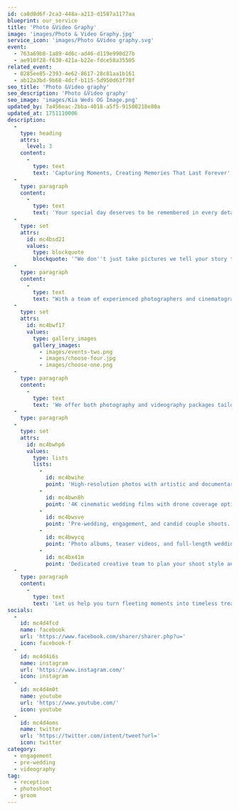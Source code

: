 ```yaml
---
id: ca8d0d6f-2ca3-448a-a213-d1587a1177aa
blueprint: our_service
title: 'Photo &Video Graphy'
image: 'images/Photo & Video Graphy.jpg'
service_icon: 'images/Photo &Video graphy.svg'
event:
  - 763a69b8-1a89-4d6c-ad46-d119e990d27b
  - ae910f28-f630-421a-b22e-fdce58a35505
related_event:
  - 0285ee85-2393-4e62-8617-28c81aa1b161
  - ab12a3bd-9b68-4dcf-b115-5d950d63f78f
seo_title: 'Photo &Video graphy'
seo_description: 'Photo &Video graphy'
seo_image: 'images/Kia Weds OG Image.png'
updated_by: 7a456eac-2bba-4018-a5f5-91500218e80a
updated_at: 1751110006
description:
  -
    type: heading
    attrs:
      level: 3
    content:
      -
        type: text
        text: 'Capturing Moments, Creating Memories That Last Forever'
  -
    type: paragraph
    content:
      -
        type: text
        text: 'Your special day deserves to be remembered in every detail from the joyful tears to the spontaneous laughter. Our professional photography and videography services ensure that every magical moment is captured with clarity, creativity, and care.'
  -
    type: set
    attrs:
      id: mc4bsd21
      values:
        type: blockquote
        blockquote: '"We don''t just take pictures we tell your story through the lens, preserving emotions that words can''t express."'
  -
    type: paragraph
    content:
      -
        type: text
        text: "With a team of experienced photographers and cinematographers, we document your event in a timeless, cinematic style. From candid behind-the-scenes moments to grand celebrations, we work seamlessly in the background to deliver a beautifully curated collection you'll cherish forever."
  -
    type: set
    attrs:
      id: mc4bwf17
      values:
        type: gallery_images
        gallery_images:
          - images/events-two.png
          - images/choose-four.jpg
          - images/choose-one.png
  -
    type: paragraph
    content:
      -
        type: text
        text: 'We offer both photography and videography packages tailored to your needs including pre-wedding shoots, wedding ceremonies, receptions, and highlight reels with professional editing and audio.'
  -
    type: paragraph
  -
    type: set
    attrs:
      id: mc4bwhp6
      values:
        type: lists
        lists:
          -
            id: mc4bwihe
            point: 'High-resolution photos with artistic and documentary-style editing.'
          -
            id: mc4bwn8h
            point: '4K cinematic wedding films with drone coverage options.'
          -
            id: mc4bwsve
            point: 'Pre-wedding, engagement, and candid couple shoots.'
          -
            id: mc4bwycq
            point: 'Photo albums, teaser videos, and full-length wedding documentaries.'
          -
            id: mc4bx41m
            point: 'Dedicated creative team to plan your shoot style and locations.'
  -
    type: paragraph
    content:
      -
        type: text
        text: 'Let us help you turn fleeting moments into timeless treasures. Whether it’s a lavish celebration or an intimate gathering, our lens is focused on one thing capturing your story, beautifully.'
socials:
  -
    id: mc4d4fcd
    name: facebook
    url: 'https://www.facebook.com/sharer/sharer.php?u='
    icon: facebook-f
  -
    id: mc4d4i6s
    name: instagram
    url: 'https://www.instagram.com/'
    icon: instagram
  -
    id: mc4d4m0t
    name: youtube
    url: 'https://www.youtube.com/'
    icon: youtube
  -
    id: mc4d4oms
    name: twitter
    url: 'https://twitter.com/intent/tweet?url='
    icon: twitter
category:
  - engagement
  - pre-wedding
  - videography
tag:
  - reception
  - photoshoot
  - groom
---
```

